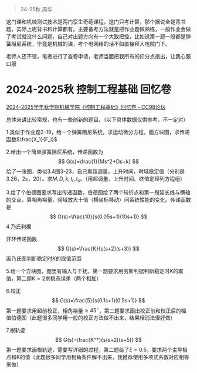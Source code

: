 > 24-25秋 周华

这门课和机械测试技术是两门孪生奇葩课程，这门只考计算，那个据说全是背书题，实际上呢背书和计算都有。主要备考方法就是把作业题做熟练，一般作业会做了考试就没什么问题，自己对出题方向有一个大致把控，比如说第一题一般都是弹簧阻尼系统，毕竟是机械的课，考个电网络的话不如直接拜入电院门下。

老师人还不错，笔者进行了查卷申请，老师当面把我所有的扣分点指出，让我心服口服

# 2024-2025秋 控制工程基础 回忆卷

[2024-2025学年秋学期机械学院《控制工程基础》回忆卷 - CC98论坛](https://www.cc98.org/topic/6025353)

总体来讲比较常规，也有一些创新的题目。（以下具体数据仅供参考，不一定对）

1.类似于作业题2-19，给一个弹簧阻尼系统，求运动微分方程，画方块图，求传递函数$\frac{X_1}{F_i}$

2.给出一个简单弹簧阻尼系统，传递函数为
$$
G(s)=\frac{1}{Ms^2+Ds+k}
$$
给了一张图，类似3.4图3-23，自己看超调量，上升时间，时域稳定值（分别是3.26，2s，20）。求$M,D,k,t_r,t_s$。（用超调量、上升时间、终值定理列方程组）

3.给了个伯德图要求写出传递函数，伯德图给了两个转折点和第一段延长线与横轴的交点，算相角裕量，频域放大十倍（横坐标移动）问系统性能的变化。传递函数是
$$
G(s)=\frac{10}{s(0.05s+1)(10s+1)}
$$
4.乃氏判据

开环传递函数
$$
G(s)=\frac{K}{s(s+2)(s+3)}
$$
画乃氏图判断稳定时$K$的取值范围

5.给一个方块图，图里有输入与干扰，第一题要求用劳斯判据判断稳定时$K$的取值，第二题$K=2$求稳态误差（两个相加）

6.校正
$$
G(s)=\frac{5}{s(0.1s+1)(0.5s+1)}
$$
第一题要求用超前校正，相角裕量$\ge45^\circ$，第二题要求画出校正前和校正后的幅值伯德图（此题很多同学用一般的校正方法做不出来，结果相消法很好做）

7.根轨迹
$$
G(s)=\frac{K^*}{s(s+2)(s+5)}
$$
第一题要求画根轨迹，需要写详细的过程，第二题给了$\xi=0.5$，要求两个主导极点和K的值（此题很多同学用相角条件解不出来，我推荐使用多项式系数对应相等来做）


